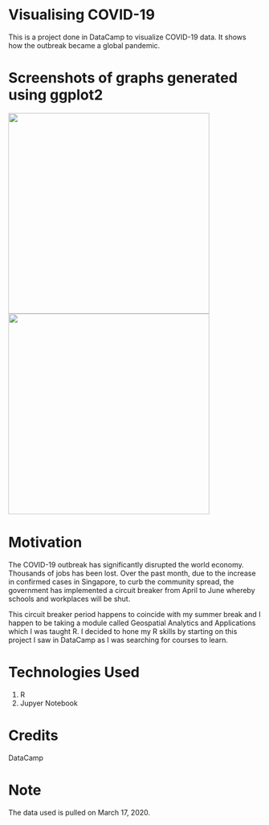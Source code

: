 # Visualising COVID-19
This is a project done in DataCamp to visualize COVID-19 data. It shows how the outbreak became a global pandemic.

# Screenshots of graphs generated using ggplot2
<img src="https://user-images.githubusercontent.com/54571091/80670894-d89ea280-8ada-11ea-891a-07cb6993d179.png" width="400" height="400" /><img src="https://user-images.githubusercontent.com/54571091/80670896-d9cfcf80-8ada-11ea-934e-740a64e561ef.png" width="400" height="400" />

# Motivation
The COVID-19 outbreak has significantly disrupted the world economy. Thousands of jobs has been lost. Over the past month, due to the increase in confirmed cases in Singapore, to curb the community spread, the government has implemented a circuit breaker from April to June whereby schools and workplaces will be shut. 

This circuit breaker period happens to coincide with my summer break and I happen to be taking a module called Geospatial Analytics and Applications which I was taught R. I decided to hone my R skills by starting on this project I saw in DataCamp as I was searching for courses to learn.

# Technologies Used
1. R
2. Jupyer Notebook

# Credits
DataCamp

# Note
The data used is pulled on March 17, 2020.
